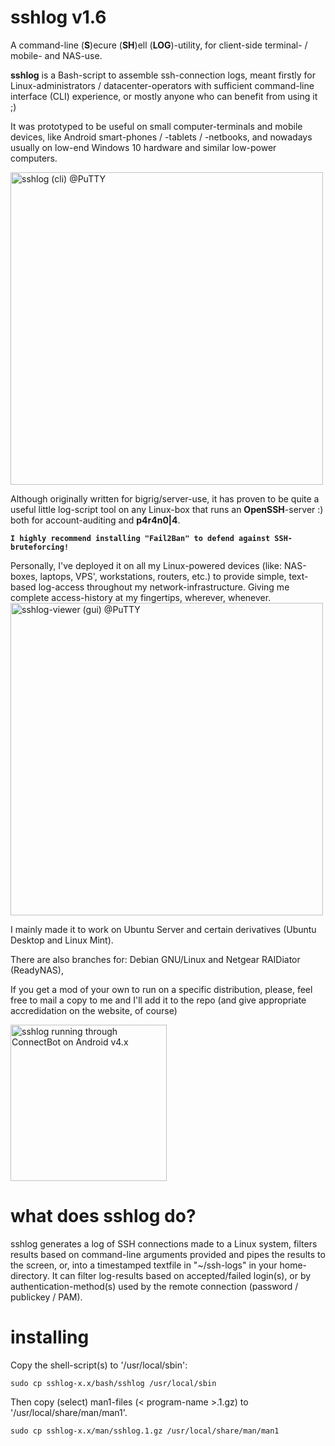 sshlog v1.6
===========

A command-line (<b>S</b>)ecure (<b>SH</b>)ell (<b>LOG</b>)-utility, for client-side terminal- / mobile- and NAS-use.

<b>sshlog</b> is a Bash-script to assemble ssh-connection logs, meant firstly for Linux-administrators / datacenter-operators with sufficient command-line interface (CLI) experience, or mostly anyone who can benefit from using it ;)

It was prototyped to be useful on small computer-terminals and mobile devices, like Android smart-phones / -tablets / -netbooks, and nowadays usually on low-end Windows 10 hardware and similar low-power computers.

<img src="https://lh4.googleusercontent.com/-MBfaih-yCwU/UZDFuvdFf7I/AAAAAAAACeM/zyx4jH4ZR9k/s1000/sshlog-failed-using-less-root.png" width="500px" title="sshlog (cli) @PuTTY" />

Although originally written for bigrig/server-use, it has proven to be quite a useful little log-script tool on any Linux-box that runs an <b>OpenSSH</b>-server :) both for account-auditing and <b>p4r4n0|4</b>.
<b>
```
I highly recommend installing "Fail2Ban" to defend against SSH-bruteforcing!
```
</b>
Personally, I've deployed it on all my Linux-powered devices (like: NAS-boxes, laptops, VPS', workstations, routers, etc.) to provide simple, text-based log-access throughout my network-infrastructure. Giving me complete access-history at my fingertips, wherever, whenever.

<img src="https://lh4.googleusercontent.com/-7c8yB44g20M/US0NYA0T5iI/AAAAAAAABbY/VJKxdmC8HJ8/w867-h632-no/sshlog-viewer-1.5-20130226-2.png" width="500px" title="sshlog-viewer (gui) @PuTTY" />

I mainly made it to work on Ubuntu Server and certain derivatives  (Ubuntu Desktop and Linux Mint).

There are also branches for: Debian GNU/Linux and Netgear RAIDiator (ReadyNAS),

If you get a mod of your own to run on a specific distribution, please, feel free to mail a copy to me and I'll add it to the repo (and give appropriate accredidation on the website, of course)

<img src="https://lh4.googleusercontent.com/-hWHfIMKKQkI/UqmeloDDAAI/AAAAAAAAGAY/8lmCDmqil7o/w483-h805-no/Screenshot_2013-12-11-02-23-18.png" width="250px" title="sshlog running through ConnectBot on Android v4.x" />

what does sshlog do?
======
sshlog generates a log of SSH connections made to a Linux system, filters results based on command-line arguments provided and pipes the results to the screen, or, into a timestamped textfile in "~/ssh-logs" in your home-directory. It can filter log-results based on accepted/failed login(s), or by authentication-method(s) used by the remote connection (password / publickey / PAM).

installing
=======
Copy the shell-script(s) to '/usr/local/sbin':
```
sudo cp sshlog-x.x/bash/sshlog /usr/local/sbin
```

Then copy (select) man1-files (< program-name >.1.gz) to '/usr/local/share/man/man1'.
```
sudo cp sshlog-x.x/man/sshlog.1.gz /usr/local/share/man/man1
```
